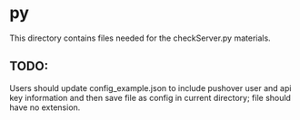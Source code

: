 # py

This directory contains files needed for the checkServer.py materials. 

## TODO:

Users should update config_example.json to include pushover user and api key information and then save file as config in current directory; file should have no extension.
